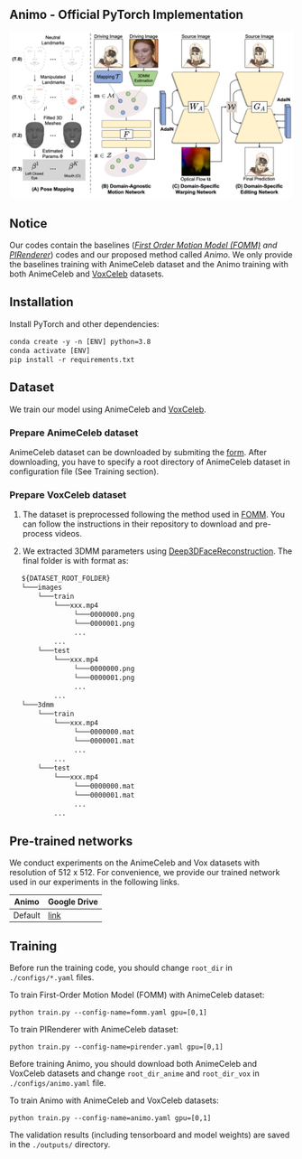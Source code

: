 ## Animo - Official PyTorch Implementation


![Animo image](./assets/model.png)


## Notice

Our codes contain the baselines (*[First Order Motion Model (FOMM)](https://arxiv.org/abs/2003.00196) and [PIRenderer](https://arxiv.org/abs/2109.08379)*) codes and our proposed method called *Animo*.
We only provide the baselines training with AnimeCeleb dataset and the Animo training with both AnimeCeleb and [VoxCeleb](https://www.robots.ox.ac.uk/~vgg/data/voxceleb/) datasets.



## Installation

Install PyTorch and other dependencies:

```
conda create -y -n [ENV] python=3.8
conda activate [ENV]
pip install -r requirements.txt
```


## Dataset

We train our model using AnimeCeleb and [VoxCeleb](https://arxiv.org/abs/1706.08612). 

### Prepare AnimeCeleb dataset

AnimeCeleb dataset can be downloaded by submiting the [form](https://forms.gle/wN1d6kNZv6sn6ad66).
After downloading, you have to specify a root directory of AnimeCeleb dataset in configuration file (See Training section).  

### Prepare VoxCeleb dataset

1. The dataset is preprocessed following the method used in [FOMM](https://github.com/AliaksandrSiarohin/video-preprocessing). You can follow the instructions in their repository to download and pre-process videos.

2. We extracted 3DMM parameters using [Deep3DFaceReconstruction](https://github.com/microsoft/Deep3DFaceReconstruction). The final folder is with format as:

```
   ${DATASET_ROOT_FOLDER}
   └───images
       └───train
           └───xxx.mp4
                └───0000000.png
                └───0000001.png
                ...
           ...
       └───test
           └───xxx.mp4
                └───0000000.png
                └───0000001.png
                ...
           ...
   └───3dmm
       └───train
           └───xxx.mp4
                └───0000000.mat
                └───0000001.mat
                ...
           ...
       └───test
           └───xxx.mp4
                └───0000000.mat
                └───0000001.mat
                ...
           ...
   ```

## Pre-trained networks

We conduct experiments on the AnimeCeleb and Vox datasets with resolution of 512 x 512. For convenience, we provide our trained network used in our experiments in the following links.

|Animo|Google Drive|
|--------------|--------------|
|Default|[link](https://drive.google.com/file/d/1PYdFbgSioUkSiFDZlAryHHH6CDQGsA5r/view?usp=sharing)|

## Training

Before run the training code, you should change `root_dir` in `./configs/*.yaml` files.

To train First-Order Motion Model (FOMM) with AnimeCeleb dataset:
```
python train.py --config-name=fomm.yaml gpu=[0,1]
```


To train PIRenderer with AnimeCeleb dataset:
```
python train.py --config-name=pirender.yaml gpu=[0,1]
```


Before training Animo, you should download both AnimeCeleb and VoxCeleb datasets and change `root_dir_anime` and `root_dir_vox` in `./configs/animo.yaml` file.

To train Animo with AnimeCeleb and VoxCeleb datasets:
```
python train.py --config-name=animo.yaml gpu=[0,1]
```


The validation results (including tensorboard and model weights) are saved in the `./outputs/` directory.


